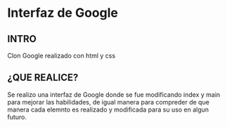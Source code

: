 # Interfaz de Google
## INTRO

Clon Google realizado con html y css

## ¿QUE REALICE?

Se realizo una interfaz de Google donde se fue modificando index y main para mejorar las habilidades, de igual manera para compreder de que manera cada elemnto es realizado y modificada para su uso en algun futuro.

